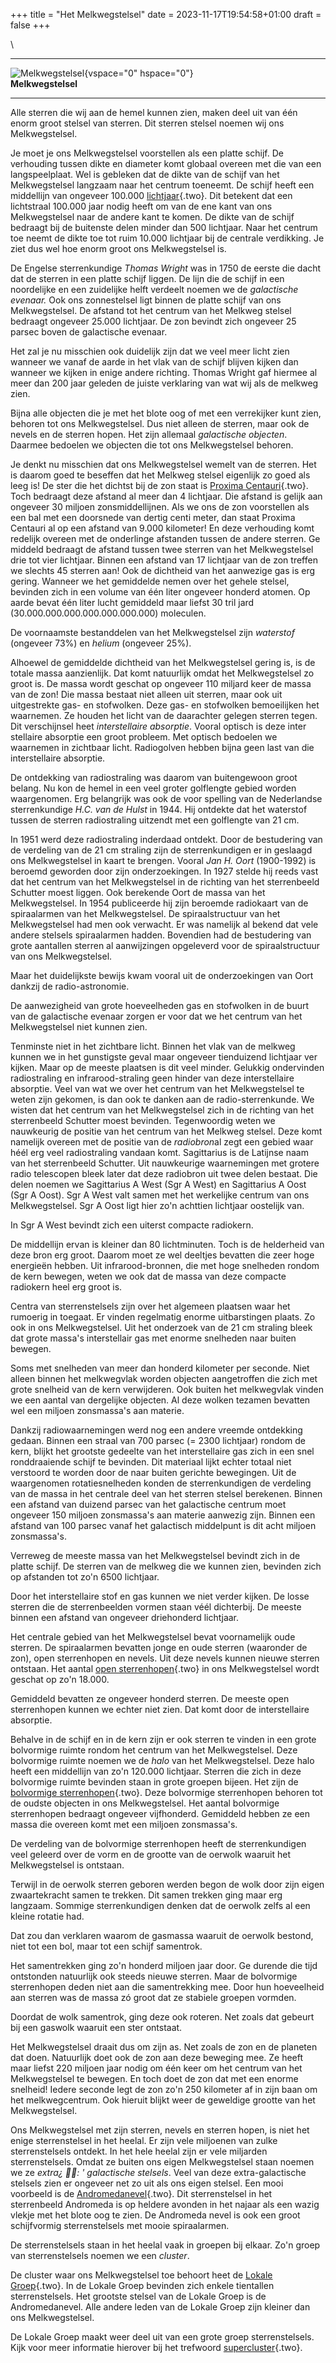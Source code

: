 +++
title = "Het Melkwegstelsel"
date = 2023-11-17T19:54:58+01:00
draft = false
+++

\

  -----------------------------------------------------------------------
  ![Melkwegstelsel](plaatjes/melkwegstelsel.jpg){vspace="0" hspace="0"}\
  **Melkwegstelsel**

  -----------------------------------------------------------------------

Alle sterren die wij aan de hemel kunnen zien, maken deel uit van één
enorm groot stelsel van sterren. Dit sterren stelsel noemen wij ons
Melkwegstelsel.

Je moet je ons Melkwegstelsel voorstellen als een platte schijf. De
verhouding tussen dikte en diameter komt globaal overeen met die van een
langspeelplaat. Wel is gebleken dat de dikte van de schijf van het
Melkwegstelsel langzaam naar het centrum toeneemt. De schijf heeft een
middellijn van ongeveer 100.000 [lichtjaar](lichtjaar.html){.two}. Dit
betekent dat een lichtstraal 100.000 jaar nodig heeft om van de ene kant
van ons Melkwegstelsel naar de andere kant te komen. De dikte van de
schijf bedraagt bij de buitenste delen minder dan 500 lichtjaar. Naar
het centrum toe neemt de dikte toe tot ruim 10.000 lichtjaar bij de
centrale verdikking. Je ziet dus wel hoe enorm groot ons Melkwegstelsel
is.

De Engelse sterrenkundige *Thomas Wright* was in 1750 de eerste die
dacht dat de sterren in een platte schijf liggen. De lijn die de schijf
in een noordelijke en een zuidelijke helft verdeelt noemen we de
*galactische evenaar.* Ook ons zonnestelsel ligt binnen de platte schijf
van ons Melkwegstelsel. De afstand tot het centrum van het Melkweg
stelsel bedraagt ongeveer 25.000 lichtjaar. De zon bevindt zich ongeveer
25 parsec boven de galactische evenaar.

Het zal je nu misschien ook duidelijk zijn dat we veel meer licht zien
wanneer we vanaf de aarde in het vlak van de schijf blijven kijken dan
wanneer we kijken in enige andere richting. Thomas Wright gaf hiermee al
meer dan 200 jaar geleden de juiste verklaring van wat wij als de
melkweg zien.

Bijna alle objecten die je met het blote oog of met een verrekijker kunt
zien, behoren tot ons Melkwegstelsel. Dus niet alleen de sterren, maar
ook de nevels en de sterren hopen. Het zijn allemaal *galactische
objecten*. Daarmee bedoelen we objecten die tot ons Melkwegstelsel
behoren.

Je denkt nu misschien dat ons Melkwegstelsel wemelt van de sterren. Het
is daarom goed te beseffen dat het Melkweg stelsel eigenlijk zo goed als
leeg is! De ster die het dichtst bij de zon staat is [Proxima
Centauri](proxima.html){.two}. Toch bedraagt deze afstand al meer dan 4
lichtjaar. Die afstand is gelijk aan ongeveer 30 miljoen
zonsmiddellijnen. Als we ons de zon voorstellen als een bal met een
doorsnede van dertig centi meter, dan staat Proxima Centauri al op een
afstand van 9.000 kilometer! En deze verhouding komt redelijk overeen
met de onderlinge afstanden tussen de andere sterren. Ge middeld
bedraagt de afstand tussen twee sterren van het Melkwegstelsel drie tot
vier lichtjaar. Binnen een afstand van 17 lichtjaar van de zon treffen
we slechts 45 sterren aan! Ook de dichtheid van het aanwezige gas is erg
gering. Wanneer we het gemiddelde nemen over het gehele stelsel,
bevinden zich in een volume van één liter ongeveer honderd atomen. Op
aarde bevat één liter lucht gemiddeld maar liefst 30 tril jard
(30.000.000.000.000.000.000.000) moleculen.

De voornaamste bestanddelen van het Melkwegstelsel zijn *waterstof*
(ongeveer 73%) en *helium* (ongeveer 25%).

Alhoewel de gemiddelde dichtheid van het Melkwegstelsel gering is, is de
totale massa aanzienlijk. Dat komt natuurlijk omdat het Melkwegstelsel
zo groot is. De massa wordt geschat op ongeveer 110 miljard keer de
massa van de zon! Die massa bestaat niet alleen uit sterren, maar ook
uit uitgestrekte gas- en stofwolken. Deze gas- en stofwolken
bemoeilijken het waarnemen. Ze houden het licht van de daarachter
gelegen sterren tegen. Dit verschijnsel heet *interstellaire absorptie*.
Vooral optisch is deze inter stellaire absorptie een groot probleem. Met
optisch bedoelen we waarnemen in zichtbaar licht. Radiogolven hebben
bijna geen last van die interstellaire absorptie.

De ontdekking van radiostraling was daarom van buitengewoon groot
belang. Nu kon de hemel in een veel groter golflengte gebied worden
waargenomen. Erg belangrijk was ook de voor spelling van de Nederlandse
sterrenkundige *H.C. van de Hulst* in 1944. Hij ontdekte dat het
waterstof tussen de sterren radiostraling uitzendt met een golflengte
van 21 cm.

In 1951 werd deze radiostraling inderdaad ontdekt. Door de bestudering
van de verdeling van de 21 cm straling zijn de sterrenkundigen er in
geslaagd ons Melkwegstelsel in kaart te brengen. Vooral *Jan H. Oort*
(1900-1992) is beroemd geworden door zijn onderzoekingen. In 1927 stelde
hij reeds vast dat het centrum van het Melkwegstelsel in de richting van
het sterrenbeeld Schutter moest liggen. Ook berekende Oort de massa van
het Melkwegstelsel. In 1954 publiceerde hij zijn beroemde radiokaart van
de spiraalarmen van het Melkwegstelsel. De spiraalstructuur van het
Melkwegstelsel had men ook verwacht. Er was namelijk al bekend dat vele
andere stelsels spiraalarmen hadden. Bovendien had de bestudering van
grote aantallen sterren al aanwijzingen opgeleverd voor de
spiraalstructuur van ons Melkwegstelsel.

Maar het duidelijkste bewijs kwam vooral uit de onderzoekingen van Oort
dankzij de radio-astronomie.

De aanwezigheid van grote hoeveelheden gas en stofwolken in de buurt van
de galactische evenaar zorgen er voor dat we het centrum van het
Melkwegstelsel niet kunnen zien.

Tenminste niet in het zichtbare licht. Binnen het vlak van de melkweg
kunnen we in het gunstigste geval maar ongeveer tienduizend lichtjaar
ver kijken. Maar op de meeste plaatsen is dit veel minder. Gelukkig
ondervinden radiostraling en infrarood-straling geen hinder van deze
interstellaire absorptie. Veel van wat we over het centrum van het
Melkwegstelsel te weten zijn gekomen, is dan ook te danken aan de
radio-sterrenkunde. We wisten dat het centrum van het Melkwegstelsel
zich in de richting van het sterrenbeeld Schutter moest bevinden.
Tegenwoordig weten we nauwkeurig de positie van het centrum van het
Melkweg stelsel. Deze komt namelijk overeen met de positie van de
*radiobron*al zegt een gebied waar héél erg veel radiostraling vandaan
komt. Sagittarius is de Latijnse naam van het sterrenbeeld Schutter. Uit
nauwkeurige waarnemingen met grotere radio telescopen bleek later dat
deze radiobron uit twee delen bestaat. Die delen noemen we Sagittarius A
West (Sgr A West) en Sagittarius A Oost (Sgr A Oost). Sgr A West valt
samen met het werkelijke centrum van ons Melkwegstelsel. Sgr A Oost ligt
hier zo\'n achttien lichtjaar oostelijk van.

In Sgr A West bevindt zich een uiterst compacte radiokern.

De middellijn ervan is kleiner dan 80 lichtminuten. Toch is de
helderheid van deze bron erg groot. Daarom moet ze wel deeltjes bevatten
die zeer hoge energieën hebben. Uit infrarood-bronnen, die met hoge
snelheden rondom de kern bewegen, weten we ook dat de massa van deze
compacte radiokern heel erg groot is.

Centra van sterrenstelsels zijn over het algemeen plaatsen waar het
rumoerig in toegaat. Er vinden regelmatig enorme uitbarstingen plaats.
Zo ook in ons Melkwegstelsel. Uit het onderzoek van de 21 cm straling
bleek dat grote massa\'s interstellair gas met enorme snelheden naar
buiten bewegen.

Soms met snelheden van meer dan honderd kilometer per seconde. Niet
alleen binnen het melkwegvlak worden objecten aangetroffen die zich met
grote snelheid van de kern verwijderen. Ook buiten het melkwegvlak
vinden we een aantal van dergelijke objecten. Al deze wolken tezamen
bevatten wel een miljoen zonsmassa\'s aan materie.

Dankzij radiowaarnemingen werd nog een andere vreemde ontdekking gedaan.
Binnen een straal van 700 parsec (= 2300 lichtjaar) rondom de kern,
blijkt het grootste gedeelte van het interstellaire gas zich in een snel
ronddraaiende schijf te bevinden. Dit materiaal lijkt echter totaal niet
verstoord te worden door de naar buiten gerichte bewegingen. Uit de
waargenomen rotatiesnelheden konden de sterrenkundigen de verdeling van
de massa in het centrale deel van het sterren stelsel berekenen. Binnen
een afstand van duizend parsec van het galactische centrum moet ongeveer
150 miljoen zonsmassa\'s aan materie aanwezig zijn. Binnen een afstand
van 100 parsec vanaf het galactisch middelpunt is dit acht miljoen
zonsmassa\'s.

Verreweg de meeste massa van het Melkwegstelsel bevindt zich in de
platte schijf. De sterren van de melkweg die we kunnen zien, bevinden
zich op afstanden tot zo\'n 6500 lichtjaar.

Door het interstellaire stof en gas kunnen we niet verder kijken. De
losse sterren die de sterrenbeelden vormen staan véél dichterbij. De
meeste binnen een afstand van ongeveer driehonderd lichtjaar.

Het centrale gebied van het Melkwegstelsel bevat voornamelijk oude
sterren. De spiraalarmen bevatten jonge en oude sterren (waaronder de
zon), open sterrenhopen en nevels. Uit deze nevels kunnen nieuwe sterren
ontstaan. Het aantal [open sterrenhopen](openster.html){.two} in ons
Melkwegstelsel wordt geschat op zo\'n 18.000.

Gemiddeld bevatten ze ongeveer honderd sterren. De meeste open
sterrenhopen kunnen we echter niet zien. Dat komt door de interstellaire
absorptie.

Behalve in de schijf en in de kern zijn er ook sterren te vinden in een
grote bolvormige ruimte rondom het centrum van het Melkwegstelsel. Deze
bolvormige ruimte noemen we de *halo* van het Melkwegstelsel. Deze halo
heeft een middellijn van zo\'n 120.000 lichtjaar. Sterren die zich in
deze bolvormige ruimte bevinden staan in grote groepen bijeen. Het zijn
de [bolvormige sterrenhopen](bolvormi.html){.two}. Deze bolvormige
sterrenhopen behoren tot de oudste objecten in ons Melkwegstelsel. Het
aantal bolvormige sterrenhopen bedraagt ongeveer vijfhonderd. Gemiddeld
hebben ze een massa die overeen komt met een miljoen zonsmassa\'s.

De verdeling van de bolvormige sterrenhopen heeft de sterrenkundigen
veel geleerd over de vorm en de grootte van de oerwolk waaruit het
Melkwegstelsel is ontstaan.

Terwijl in de oerwolk sterren geboren werden begon de wolk door zijn
eigen zwaartekracht samen te trekken. Dit samen trekken ging maar erg
langzaam. Sommige sterrenkundigen denken dat de oerwolk zelfs al een
kleine rotatie had.

Dat zou dan verklaren waarom de gasmassa waaruit de oerwolk bestond,
niet tot een bol, maar tot een schijf samentrok.

Het samentrekken ging zo\'n honderd miljoen jaar door. Ge durende die
tijd ontstonden natuurlijk ook steeds nieuwe sterren. Maar de bolvormige
sterrenhopen deden niet aan die samentrekking mee. Door hun hoeveelheid
aan sterren was de massa zó groot dat ze stabiele groepen vormden.

Doordat de wolk samentrok, ging deze ook roteren. Net zoals dat gebeurt
bij een gaswolk waaruit een ster ontstaat.

Het Melkwegstelsel draait dus om zijn as. Net zoals de zon en de
planeten dat doen. Natuurlijk doet ook de zon aan deze beweging mee. Ze
heeft maar liefst 220 miljoen jaar nodig om één keer om het centrum van
het Melkwegstelsel te bewegen. En toch doet de zon dat met een enorme
snelheid! Iedere seconde legt de zon zo\'n 250 kilometer af in zijn baan
om het melkwegcentrum. Ook hieruit blijkt weer de geweldige grootte van
het Melkwegstelsel.

Ons Melkwegstelsel met zijn sterren, nevels en sterren hopen, is niet
het enige sterrenstelsel in het heelal. Er zijn vele miljoenen van zulke
sterrenstelsels ontdekt. In het hele heelal zijn er vele miljarden
sterrenstelsels. Omdat ze buiten ons eigen Melkwegstelsel staan noemen
we ze *extra¿ : ' galactische stelsels*. Veel van deze extra-galactische
stelsels zien er ongeveer net zo uit als ons eigen stelsel. Een mooi
voorbeeld is de [Andromedanevel](andromedanevel.html){.two}. Dit
sterrenstelsel in het sterrenbeeld Andromeda is op heldere avonden in
het najaar als een wazig vlekje met het blote oog te zien. De Andromeda
nevel is ook een groot schijfvormig sterrenstelsels met mooie
spiraalarmen.

De sterrenstelsels staan in het heelal vaak in groepen bij elkaar. Zo\'n
groep van sterrenstelsels noemen we een *cluster*.

De cluster waar ons Melkwegstelsel toe behoort heet de [Lokale
Groep](lokalegr.html){.two}. In de Lokale Groep bevinden zich enkele
tientallen sterrenstelsels. Het grootste stelsel van de Lokale Groep is
de Andromedanevel. Alle andere leden van de Lokale Groep zijn kleiner
dan ons Melkwegstelsel.

De Lokale Groep maakt weer deel uit van een grote groep sterrenstelsels.
Kijk voor meer informatie hierover bij het trefwoord
[supercluster](superclu.html){.two}.
